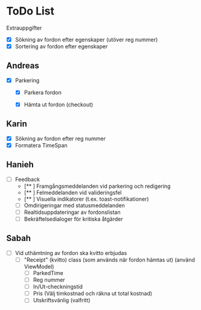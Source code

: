 # ToDo List
Extrauppgifter
* [X] Sökning av fordon efter egenskaper (utöver reg nummer)
* [X] Sortering av fordon efter egenskaper

## Andreas
* [X] Parkering
  * [X] Parkera fordon
  * [X] Hämta ut fordon (checkout)


## Karin
* [X] Sökning av fordon efter reg nummer
* [X] Formatera TimeSpan

## Hanieh
* [ ] Feedback
  * [** ] Framgångsmeddelanden vid parkering och redigering
  * [** ] Felmeddelanden vid valideringsfel
  * [** ] Visuella indikatorer (t.ex. toast-notifikationer)
  * [ ] Omdirigeringar med statusmeddelanden
  * [ ] Realtidsuppdateringar av fordonslistan
  * [ ] Bekräftelsedialoger för kritiska åtgärder

## Sabah
  * [ ] Vid uthämtning av fordon ska kvitto erbjudas
    * [ ] "Receipt" (kvitto) class (som används när fordon hämtas ut) (använd ViewModel)
      * [ ] ParkedTime
      * [ ] Reg nummer
      * [ ] In/Ut-checkningstid
      * [ ] Pris (Välj timkostnad och räkna ut total kostnad)
      * [ ] Utskriftsvänlig (valfritt)